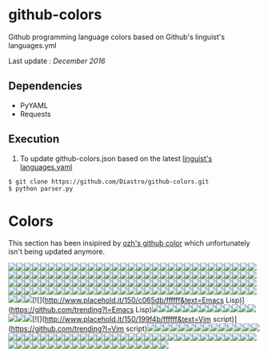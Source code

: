 github-colors
=============

Github programming language colors based on Github's linguist's languages.yml

Last update : *December 2016*

## Dependencies
 * PyYAML
 * Requests

## Execution
1) To update github-colors.json based on the latest [linguist's languages.yaml](https://github.com/github/linguist/blob/master/lib/linguist/languages.yml)
~~~ sh
$ git clone https://github.com/Diastro/github-colors.git
$ python parser.py
~~~

# Colors
This section has been insipired by [ozh's github color](https://github.com/ozh/github-colors) which unfortunately isn't being updated anymore.

[![](http://www.placehold.it/150/ff2b2b/ffffff&text=Mercury)](https://github.com/trending?l=Mercury)[![](http://www.placehold.it/150/2b7489/ffffff&text=TypeScript)](https://github.com/trending?l=TypeScript)[![](http://www.placehold.it/150/5a6986/ffffff&text=PureBasic)](https://github.com/trending?l=PureBasic)[![](http://www.placehold.it/150/6866fb/ffffff&text=Objective-C++)](https://github.com/trending?l=Objective-C++)[![](http://www.placehold.it/150/0579aa/ffffff&text=Self)](https://github.com/trending?l=Self)[![](http://www.placehold.it/150/87AED7/ffffff&text=NewLisp)](https://github.com/trending?l=NewLisp)[![](http://www.placehold.it/150/4d41b1/ffffff&text=Fortran)](https://github.com/trending?l=Fortran)[![](http://www.placehold.it/150/DA5B0B/ffffff&text=Jupyter%20Notebook)](https://github.com/trending?l=Jupyter%20Notebook)[![](http://www.placehold.it/150/358a5b/ffffff&text=Rebol)](https://github.com/trending?l=Rebol)[![](http://www.placehold.it/150/00cafe/ffffff&text=Frege)](https://github.com/trending?l=Frege)[![](http://www.placehold.it/150/a957b0/ffffff&text=AspectJ)](https://github.com/trending?l=AspectJ)[![](http://www.placehold.it/150/89e051/ffffff&text=Shell)](https://github.com/trending?l=Shell)[![](http://www.placehold.it/150/9cc9dd/ffffff&text=Web%20Ontology%20Language)](https://github.com/trending?l=Web%20Ontology%20Language)[![](http://www.placehold.it/150/101F1F/ffffff&text=AppleScript)](https://github.com/trending?l=AppleScript)[![](http://www.placehold.it/150/946d57/ffffff&text=Eiffel)](https://github.com/trending?l=Eiffel)[![](http://www.placehold.it/150/7e7eff/ffffff&text=Nix)](https://github.com/trending?l=Nix)[![](http://www.placehold.it/150/77d9fb/ffffff&text=RAML)](https://github.com/trending?l=RAML)[![](http://www.placehold.it/150/9469E9/ffffff&text=Nginx)](https://github.com/trending?l=Nginx)[![](http://www.placehold.it/150/b7e1f4/ffffff&text=MTML)](https://github.com/trending?l=MTML)[![](http://www.placehold.it/150/22228f/ffffff&text=Racket)](https://github.com/trending?l=Racket)[![](http://www.placehold.it/150/6e4a7e/ffffff&text=Elixir)](https://github.com/trending?l=Elixir)[![](http://www.placehold.it/150/B34936/ffffff&text=SAS)](https://github.com/trending?l=SAS)[![](http://www.placehold.it/150/62A8D6/ffffff&text=MQL4)](https://github.com/trending?l=MQL4)[![](http://www.placehold.it/150/4A76B8/ffffff&text=MQL5)](https://github.com/trending?l=MQL5)[![](http://www.placehold.it/150/315665/ffffff&text=Agda)](https://github.com/trending?l=Agda)[![](http://www.placehold.it/150/7582D1/ffffff&text=wisp)](https://github.com/trending?l=wisp)[![](http://www.placehold.it/150/348a34/ffffff&text=SRecode%20Template)](https://github.com/trending?l=SRecode%20Template)[![](http://www.placehold.it/150/ba595e/ffffff&text=D)](https://github.com/trending?l=D)[![](http://www.placehold.it/150/8f0f8d/ffffff&text=PowerBuilder)](https://github.com/trending?l=PowerBuilder)[![](http://www.placehold.it/150/F18E33/ffffff&text=Kotlin)](https://github.com/trending?l=Kotlin)[![](http://www.placehold.it/150/f7ede0/ffffff&text=Opal)](https://github.com/trending?l=Opal)[![](http://www.placehold.it/150/A0AA87/ffffff&text=TI%20Program)](https://github.com/trending?l=TI%20Program)[![](http://www.placehold.it/150/776791/ffffff&text=Crystal)](https://github.com/trending?l=Crystal)[![](http://www.placehold.it/150/0000fb/ffffff&text=Perl6)](https://github.com/trending?l=Perl6)[![](http://www.placehold.it/150/C1F12E/ffffff&text=Batchfile)](https://github.com/trending?l=Batchfile)[![](http://www.placehold.it/150/fab738/ffffff&text=Oz)](https://github.com/trending?l=Oz)[![](http://www.placehold.it/150/c7a938/ffffff&text=Mirah)](https://github.com/trending?l=Mirah)[![](http://www.placehold.it/150/ff0c5a/ffffff&text=Objective-J)](https://github.com/trending?l=Objective-J)[![](http://www.placehold.it/150/9d5200/ffffff&text=Ragel)](https://github.com/trending?l=Ragel)[![](http://www.placehold.it/150/ecdebe/ffffff&text=Roff)](https://github.com/trending?l=Roff)[![](http://www.placehold.it/150/0050b2/ffffff&text=FreeMarker)](https://github.com/trending?l=FreeMarker)[![](http://www.placehold.it/150/701516/ffffff&text=Ruby)](https://github.com/trending?l=Ruby)[![](http://www.placehold.it/150/B0CE4E/ffffff&text=Component%20Pascal)](https://github.com/trending?l=Component%20Pascal)[![](http://www.placehold.it/150/aa2afe/ffffff&text=Arc)](https://github.com/trending?l=Arc)[![](http://www.placehold.it/150/2F2530/ffffff&text=Brainfuck)](https://github.com/trending?l=Brainfuck)[![](http://www.placehold.it/150/009917/ffffff&text=Nit)](https://github.com/trending?l=Nit)[![](http://www.placehold.it/150/5A8164/ffffff&text=APL)](https://github.com/trending?l=APL)[![](http://www.placehold.it/150/878787/ffffff&text=Hack)](https://github.com/trending?l=Hack)[![](http://www.placehold.it/150/375eab/ffffff&text=Go)](https://github.com/trending?l=Go)[![](http://www.placehold.it/150/945db7/ffffff&text=Visual%20Basic)](https://github.com/trending?l=Visual%20Basic)[![](http://www.placehold.it/150/4F5D95/ffffff&text=PHP)](https://github.com/trending?l=PHP)[![](http://www.placehold.it/150/ccccff/ffffff&text=Cirru)](https://github.com/trending?l=Cirru)[![](http://www.placehold.it/150/3F3F3F/ffffff&text=SQF)](https://github.com/trending?l=SQF)[![](http://www.placehold.it/150/e4cc98/ffffff&text=Glyph)](https://github.com/trending?l=Glyph)[![](http://www.placehold.it/150/814CCC/ffffff&text=1C%20Enterprise)](https://github.com/trending?l=1C%20Enterprise)[![](http://www.placehold.it/150/b07219/ffffff&text=Java)](https://github.com/trending?l=Java)[![](http://www.placehold.it/150/00a6a6/ffffff&text=MAXScript)](https://github.com/trending?l=MAXScript)[![](http://www.placehold.it/150/c22d40/ffffff&text=Scala)](https://github.com/trending?l=Scala)[![](http://www.placehold.it/150/427819/ffffff&text=Makefile)](https://github.com/trending?l=Makefile)[![](http://www.placehold.it/150/ed2cd6/ffffff&text=ColdFusion)](https://github.com/trending?l=ColdFusion)[![](http://www.placehold.it/150/0298c3/ffffff&text=Perl)](https://github.com/trending?l=Perl)[![](http://www.placehold.it/150/000080/ffffff&text=Lua)](https://github.com/trending?l=Lua)[![](http://www.placehold.it/150/2c3e50/ffffff&text=Vue)](https://github.com/trending?l=Vue)[![](http://www.placehold.it/150/b2b7f8/ffffff&text=Verilog)](https://github.com/trending?l=Verilog)[![](http://www.placehold.it/150/636746/ffffff&text=Factor)](https://github.com/trending?l=Factor)[![](http://www.placehold.it/150/df7900/ffffff&text=Haxe)](https://github.com/trending?l=Haxe)[![](http://www.placehold.it/150/91de79/ffffff&text=Pure%20Data)](https://github.com/trending?l=Pure%20Data)[![](http://www.placehold.it/150/341708/ffffff&text=Forth)](https://github.com/trending?l=Forth)[![](http://www.placehold.it/150/f50000/ffffff&text=Red)](https://github.com/trending?l=Red)[![](http://www.placehold.it/150/7790B2/ffffff&text=Hy)](https://github.com/trending?l=Hy)[![](http://www.placehold.it/150/1F1F1F/ffffff&text=Volt)](https://github.com/trending?l=Volt)[![](http://www.placehold.it/150/3d9970/ffffff&text=LSL)](https://github.com/trending?l=LSL)[![](http://www.placehold.it/150/913960/ffffff&text=eC)](https://github.com/trending?l=eC)[![](http://www.placehold.it/150/00004c/ffffff&text=Terra)](https://github.com/trending?l=Terra)[![](http://www.placehold.it/150/244776/ffffff&text=CoffeeScript)](https://github.com/trending?l=CoffeeScript)[![](http://www.placehold.it/150/e44b23/ffffff&text=HTML)](https://github.com/trending?l=HTML)[![](http://www.placehold.it/150/DBCA00/ffffff&text=Lex)](https://github.com/trending?l=Lex)[![](http://www.placehold.it/150/2ACCA8/ffffff&text=API%20Blueprint)](https://github.com/trending?l=API%20Blueprint)[![](http://www.placehold.it/150/ffac45/ffffff&text=Swift)](https://github.com/trending?l=Swift)[![](http://www.placehold.it/150/555555/ffffff&text=C)](https://github.com/trending?l=C)[![](http://www.placehold.it/150/6594b9/ffffff&text=AutoHotkey)](https://github.com/trending?l=AutoHotkey)[![](http://www.placehold.it/150/FEFE00/ffffff&text=Isabelle)](https://github.com/trending?l=Isabelle)[![](http://www.placehold.it/150/8f14e9/ffffff&text=Metal)](https://github.com/trending?l=Metal)[![](http://www.placehold.it/150/db901e/ffffff&text=Clarion)](https://github.com/trending?l=Clarion)[![](http://www.placehold.it/150/40d47e/ffffff&text=JSONiq)](https://github.com/trending?l=JSONiq)[![](http://www.placehold.it/150/d4bec1/ffffff&text=Boo)](https://github.com/trending?l=Boo)[![](http://www.placehold.it/150/1C3552/ffffff&text=AutoIt)](https://github.com/trending?l=AutoIt)[![](http://www.placehold.it/150/fb855d/ffffff&text=Genie)](https://github.com/trending?l=Genie)[![](http://www.placehold.it/150/db5855/ffffff&text=Clojure)](https://github.com/trending?l=Clojure)[![](http://www.placehold.it/150/a78649/ffffff&text=EQ)](https://github.com/trending?l=EQ)[![](http://www.placehold.it/150/dea584/ffffff&text=Rust)](https://github.com/trending?l=Rust)[![](http://www.placehold.it/150/74283c/ffffff&text=Prolog)](https://github.com/trending?l=Prolog)[![](http://www.placehold.it/150/5c7611/ffffff&text=SourcePawn)](https://github.com/trending?l=SourcePawn)[![](http://www.placehold.it/150/E6EFBB/ffffff&text=AMPL)](https://github.com/trending?l=AMPL)[![](http://www.placehold.it/150/9DC3FF/ffffff&text=ANTLR)](https://github.com/trending?l=ANTLR)[![](http://www.placehold.it/150/0e60e3/ffffff&text=Harbour)](https://github.com/trending?l=Harbour)[![](http://www.placehold.it/150/4B6C4B/ffffff&text=Yacc)](https://github.com/trending?l=Yacc)[![](http://www.placehold.it/150/e4cc98/ffffff&text=Tcl)](https://github.com/trending?l=Tcl)[![](http://www.placehold.it/150/cd6400/ffffff&text=BlitzMax)](https://github.com/trending?l=BlitzMax)[![](http://www.placehold.it/150/fcd7de/ffffff&text=PigLatin)](https://github.com/trending?l=PigLatin)[![](http://www.placehold.it/150/403a40/ffffff&text=xBase)](https://github.com/trending?l=xBase)[![](http://www.placehold.it/150/185619/ffffff&text=LLVM)](https://github.com/trending?l=LLVM)[![](http://www.placehold.it/150/999999/ffffff&text=Lasso)](https://github.com/trending?l=Lasso)[![](http://www.placehold.it/150/8a1267/ffffff&text=ECL)](https://github.com/trending?l=ECL)[![](http://www.placehold.it/150/adb2cb/ffffff&text=VHDL)](https://github.com/trending?l=VHDL)[![](http://www.placehold.it/150/60B5CC/ffffff&text=Elm)](https://github.com/trending?l=Elm)[![](http://www.placehold.it/150/7fa2a7/ffffff&text=Propeller%20Spin)](https://github.com/trending?l=Propeller%20Spin)[![](http://www.placehold.it/150/fffaa0/ffffff&text=Rascal)](https://github.com/trending?l=Rascal)[![](http://www.placehold.it/150/4B6BEF/ffffff&text=X10)](https://github.com/trending?l=X10)[![](http://www.placehold.it/150/a3522f/ffffff&text=IDL)](https://github.com/trending?l=IDL)[![](http://www.placehold.it/150/1ac620/ffffff&text=ATS)](https://github.com/trending?l=ATS)[![](http://www.placehold.it/150/02f88c/ffffff&text=Ada)](https://github.com/trending?l=Ada)[![](http://www.placehold.it/150/c9df40/ffffff&text=Nu)](https://github.com/trending?l=Nu)[![](http://www.placehold.it/150/46390b/ffffff&text=SuperCollider)](https://github.com/trending?l=SuperCollider)[![](http://www.placehold.it/150/cdd0e3/ffffff&text=Oxygene)](https://github.com/trending?l=Oxygene)[![](http://www.placehold.it/150/6a40fd/ffffff&text=ASP)](https://github.com/trending?l=ASP)[![](http://www.placehold.it/150/6E4C13/ffffff&text=Assembly)](https://github.com/trending?l=Assembly)[![](http://www.placehold.it/150/f0a9f0/ffffff&text=Gnuplot)](https://github.com/trending?l=Gnuplot)[![](http://www.placehold.it/150/0aa0ff/ffffff&text=NetLinx)](https://github.com/trending?l=NetLinx)[![](http://www.placehold.it/150/178600/ffffff&text=C#)](https://github.com/trending?l=C#)[![](http://www.placehold.it/150/cf142b/ffffff&text=Turing)](https://github.com/trending?l=Turing)[![](http://www.placehold.it/150/fbe5cd/ffffff&text=Vala)](https://github.com/trending?l=Vala)[![](http://www.placehold.it/150/0096D8/ffffff&text=Processing)](https://github.com/trending?l=Processing)[![](http://www.placehold.it/150/bd79d1/ffffff&text=Arduino)](https://github.com/trending?l=Arduino)[![](http://www.placehold.it/150/88ccff/ffffff&text=FLUX)](https://github.com/trending?l=FLUX)[![](http://www.placehold.it/150/ff6375/ffffff&text=NetLogo)](https://github.com/trending?l=NetLogo)[![](http://www.placehold.it/150/563d7c/ffffff&text=CSS)](https://github.com/trending?l=CSS)[![](http://www.placehold.it/150/c065db/ffffff&text=Emacs Lisp)](https://github.com/trending?l=Emacs Lisp)[![](http://www.placehold.it/150/b2011d/ffffff&text=Stan)](https://github.com/trending?l=Stan)[![](http://www.placehold.it/150/646464/ffffff&text=SaltStack)](https://github.com/trending?l=SaltStack)[![](http://www.placehold.it/150/5B2063/ffffff&text=Gherkin)](https://github.com/trending?l=Gherkin)[![](http://www.placehold.it/150/44a51c/ffffff&text=QML)](https://github.com/trending?l=QML)[![](http://www.placehold.it/150/005390/ffffff&text=Pike)](https://github.com/trending?l=Pike)[![](http://www.placehold.it/150/cc9900/ffffff&text=LOLCODE)](https://github.com/trending?l=LOLCODE)[![](http://www.placehold.it/150/b0b77e/ffffff&text=ooc)](https://github.com/trending?l=ooc)[![](http://www.placehold.it/150/EB8CEB/ffffff&text=XSLT)](https://github.com/trending?l=XSLT)[![](http://www.placehold.it/150/99DA07/ffffff&text=XC)](https://github.com/trending?l=XC)[![](http://www.placehold.it/150/9EEDFF/ffffff&text=J)](https://github.com/trending?l=J)[![](http://www.placehold.it/150/f97732/ffffff&text=Mask)](https://github.com/trending?l=Mask)[![](http://www.placehold.it/150/FFF4F3/ffffff&text=EmberScript)](https://github.com/trending?l=EmberScript)[![](http://www.placehold.it/150/3D6117/ffffff&text=TeX)](https://github.com/trending?l=TeX)[![](http://www.placehold.it/150/3d3c6e/ffffff&text=Nemerle)](https://github.com/trending?l=Nemerle)[![](http://www.placehold.it/150/3A4E3A/ffffff&text=Cuda)](https://github.com/trending?l=Cuda)[![](http://www.placehold.it/150/28431f/ffffff&text=KRL)](https://github.com/trending?l=KRL)[![](http://www.placehold.it/150/199f4b/ffffff&text=Vim script)](https://github.com/trending?l=Vim script)[![](http://www.placehold.it/150/ff7f7f/ffffff&text=Ren'Py)](https://github.com/trending?l=Ren'Py)[![](http://www.placehold.it/150/88562A/ffffff&text=Golo)](https://github.com/trending?l=Golo)[![](http://www.placehold.it/150/da291c/ffffff&text=PostScript)](https://github.com/trending?l=PostScript)[![](http://www.placehold.it/150/7b9db4/ffffff&text=Fancy)](https://github.com/trending?l=Fancy)[![](http://www.placehold.it/150/3be133/ffffff&text=OCaml)](https://github.com/trending?l=OCaml)[![](http://www.placehold.it/150/120F14/ffffff&text=Shen)](https://github.com/trending?l=Shen)[![](http://www.placehold.it/150/E3F171/ffffff&text=Pascal)](https://github.com/trending?l=Pascal)[![](http://www.placehold.it/150/b845fc/ffffff&text=F#)](https://github.com/trending?l=F#)[![](http://www.placehold.it/150/302B6D/ffffff&text=Puppet)](https://github.com/trending?l=Puppet)[![](http://www.placehold.it/150/882B0F/ffffff&text=ActionScript)](https://github.com/trending?l=ActionScript)[![](http://www.placehold.it/150/dbded5/ffffff&text=Fantom)](https://github.com/trending?l=Fantom)[![](http://www.placehold.it/150/118f9e/ffffff&text=Zephir)](https://github.com/trending?l=Zephir)[![](http://www.placehold.it/150/E4E6F3/ffffff&text=Click)](https://github.com/trending?l=Click)[![](http://www.placehold.it/150/596706/ffffff&text=Smalltalk)](https://github.com/trending?l=Smalltalk)[![](http://www.placehold.it/150/447265/ffffff&text=DM)](https://github.com/trending?l=DM)[![](http://www.placehold.it/150/078193/ffffff&text=Ioke)](https://github.com/trending?l=Ioke)[![](http://www.placehold.it/150/d80074/ffffff&text=PogoScript)](https://github.com/trending?l=PogoScript)[![](http://www.placehold.it/150/499886/ffffff&text=LiveScript)](https://github.com/trending?l=LiveScript)[![](http://www.placehold.it/150/f1e05a/ffffff&text=JavaScript)](https://github.com/trending?l=JavaScript)[![](http://www.placehold.it/150/1D222D/ffffff&text=PureScript)](https://github.com/trending?l=PureScript)[![](http://www.placehold.it/150/E8274B/ffffff&text=ABAP)](https://github.com/trending?l=ABAP)[![](http://www.placehold.it/150/bb92ac/ffffff&text=Matlab)](https://github.com/trending?l=Matlab)[![](http://www.placehold.it/150/007eff/ffffff&text=Slash)](https://github.com/trending?l=Slash)[![](http://www.placehold.it/150/198CE7/ffffff&text=R)](https://github.com/trending?l=R)[![](http://www.placehold.it/150/B83998/ffffff&text=Erlang)](https://github.com/trending?l=Erlang)[![](http://www.placehold.it/150/cc0000/ffffff&text=Pan)](https://github.com/trending?l=Pan)[![](http://www.placehold.it/150/652B81/ffffff&text=LookML)](https://github.com/trending?l=LookML)[![](http://www.placehold.it/150/814C05/ffffff&text=Eagle)](https://github.com/trending?l=Eagle)[![](http://www.placehold.it/150/1e4aec/ffffff&text=Scheme)](https://github.com/trending?l=Scheme)[![](http://www.placehold.it/150/800000/ffffff&text=Squirrel)](https://github.com/trending?l=Squirrel)[![](http://www.placehold.it/150/37775b/ffffff&text=Nim)](https://github.com/trending?l=Nim)[![](http://www.placehold.it/150/3572A5/ffffff&text=Python)](https://github.com/trending?l=Python)[![](http://www.placehold.it/150/c4a79c/ffffff&text=Max)](https://github.com/trending?l=Max)[![](http://www.placehold.it/150/3fb68b/ffffff&text=Common%20Lisp)](https://github.com/trending?l=Common%20Lisp)[![](http://www.placehold.it/150/00B4AB/ffffff&text=Dart)](https://github.com/trending?l=Dart)[![](http://www.placehold.it/150/5232e7/ffffff&text=XQuery)](https://github.com/trending?l=XQuery)[![](http://www.placehold.it/150/cabbff/ffffff&text=Omgrofl)](https://github.com/trending?l=Omgrofl)[![](http://www.placehold.it/150/DAE1C2/ffffff&text=SystemVerilog)](https://github.com/trending?l=SystemVerilog)[![](http://www.placehold.it/150/8dc63f/ffffff&text=Chapel)](https://github.com/trending?l=Chapel)[![](http://www.placehold.it/150/e69f56/ffffff&text=Groovy)](https://github.com/trending?l=Groovy)[![](http://www.placehold.it/150/6c616e/ffffff&text=Dylan)](https://github.com/trending?l=Dylan)[![](http://www.placehold.it/150/ccce35/ffffff&text=E)](https://github.com/trending?l=E)[![](http://www.placehold.it/150/f3ca0a/ffffff&text=Parrot)](https://github.com/trending?l=Parrot)[![](http://www.placehold.it/150/79aa7a/ffffff&text=Grammatical%20Framework)](https://github.com/trending?l=Grammatical%20Framework)[![](http://www.placehold.it/150/8fb200/ffffff&text=Game%20Maker%20Language)](https://github.com/trending?l=Game%20Maker%20Language)[![](http://www.placehold.it/150/6600cc/ffffff&text=Papyrus)](https://github.com/trending?l=Papyrus)[![](http://www.placehold.it/150/f34b7d/ffffff&text=C++)](https://github.com/trending?l=C++)[![](http://www.placehold.it/150/747faa/ffffff&text=NetLinx+ERB)](https://github.com/trending?l=NetLinx+ERB)[![](http://www.placehold.it/150/3F85AF/ffffff&text=Clean)](https://github.com/trending?l=Clean)[![](http://www.placehold.it/150/64C800/ffffff&text=Alloy)](https://github.com/trending?l=Alloy)[![](http://www.placehold.it/150/82937f/ffffff&text=Gosu)](https://github.com/trending?l=Gosu)[![](http://www.placehold.it/150/dad8d8/ffffff&text=PLSQL)](https://github.com/trending?l=PLSQL)[![](http://www.placehold.it/150/dbb284/ffffff&text=PAWN)](https://github.com/trending?l=PAWN)[![](http://www.placehold.it/150/a54c4d/ffffff&text=UnrealScript)](https://github.com/trending?l=UnrealScript)[![](http://www.placehold.it/150/dc566d/ffffff&text=Standard%20ML)](https://github.com/trending?l=Standard%20ML)[![](http://www.placehold.it/150/438eff/ffffff&text=Objective-C)](https://github.com/trending?l=Objective-C)[![](http://www.placehold.it/150/a270ba/ffffff&text=Julia)](https://github.com/trending?l=Julia)[![](http://www.placehold.it/150/29b544/ffffff&text=Haskell)](https://github.com/trending?l=Haskell)[![](http://www.placehold.it/150/28431f/ffffff&text=NCL)](https://github.com/trending?l=NCL)[![](http://www.placehold.it/150/a9188d/ffffff&text=Io)](https://github.com/trending?l=Io)[![](http://www.placehold.it/150/cc0088/ffffff&text=Rouge)](https://github.com/trending?l=Rouge)[![](http://www.placehold.it/150/665a4e/ffffff&text=RUNOFF)](https://github.com/trending?l=RUNOFF)[![](http://www.placehold.it/150/B9D9FF/ffffff&text=AGS%20Script)](https://github.com/trending?l=AGS%20Script)[![](http://www.placehold.it/150/cca760/ffffff&text=Dogescript)](https://github.com/trending?l=Dogescript)[![](http://www.placehold.it/150/94B0C7/ffffff&text=nesC)](https://github.com/trending?l=nesC)
